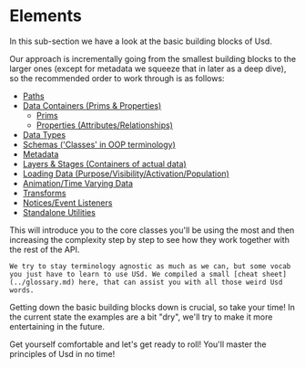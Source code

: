 # Elements
In this sub-section we have a look at the basic building blocks of Usd.

Our approach is incrementally going from the smallest building blocks to the larger ones (except for metadata we squeeze that in later as a deep dive), so the recommended order to work through is as follows:

- [Paths](./path.md)
- [Data Containers (Prims & Properties)](./data_container.md)
    - [Prims](./prim.md)
    - [Properties (Attributes/Relationships)](./property.md)
- [Data Types](./data_type.md)
- [Schemas ('Classes' in OOP terminology)](./schemas.md)
- [Metadata](./metadata.md)
- [Layers & Stages (Containers of actual data)](./layer.md)
- [Loading Data (Purpose/Visibility/Activation/Population)](./loading_mechanisms.md)
- [Animation/Time Varying Data](./animation.md)
- [Transforms](./transform.md)
- [Notices/Event Listeners](./notice.md)
- [Standalone Utilities](./standalone_utilities.md)

This will introduce you to the core classes you'll be using the most and then increasing the complexity step by step to see how they work together with the rest of the API.

~~~admonish tip title="Vocabulary/Terminology"
We try to stay terminology agnostic as much as we can, but some vocab you just have to learn to use USd. We compiled a small [cheat sheet](../glossary.md) here, that can assist you with all those weird Usd words.
~~~

Getting down the basic building blocks down is crucial, so take your time! In the current state the examples are a bit "dry", we'll try to make it more entertaining in the future.

Get yourself comfortable and let's get ready to roll! You'll master the principles of Usd in no time!